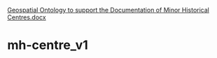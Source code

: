 [Geospatial Ontology to support the Documentation of Minor Historical Centres.docx](https://github.com/elicolu/mh-centre_v1/files/6976828/Geospatial.Ontology.to.support.the.Documentation.of.Minor.Historical.Centres.docx)
# mh-centre_v1
